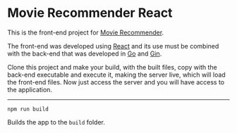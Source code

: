 # Movie Recommender React

This is the front-end project for [Movie Recommender](https://github.com/aronkst/movie-recommender).

The front-end was developed using [React](https://github.com/facebook/react) and its use must be combined with the back-end that was developed in [Go](https://github.com/golang/go) and [Gin](https://github.com/gin-gonic/gin).

Clone this project and make your build, with the built files, copy with the back-end executable and execute it, making the server live, which will load the front-end files. Now just access the server and you will have access to the application.

---

`npm run build`

Builds the app to the `build` folder.
